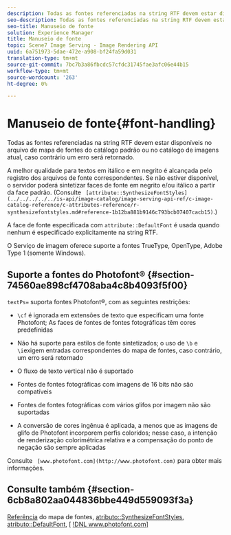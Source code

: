 ```yaml
---
description: Todas as fontes referenciadas na string RTF devem estar disponíveis no arquivo de mapa de fontes do catálogo padrão ou no catálogo de imagens atual, caso contrário um erro será retornado.
seo-description: Todas as fontes referenciadas na string RTF devem estar disponíveis no arquivo de mapa de fontes do catálogo padrão ou no catálogo de imagens atual, caso contrário um erro será retornado.
seo-title: Manuseio de fonte
solution: Experience Manager
title: Manuseio de fonte
topic: Scene7 Image Serving - Image Rendering API
uuid: 6a751973-5dae-472e-a908-bf24fa59d031
translation-type: tm+mt
source-git-commit: 7bc7b3a86fbcdc57cfdc31745fae3afc06e44b15
workflow-type: tm+mt
source-wordcount: '263'
ht-degree: 0%

---
```



# Manuseio de fonte{#font-handling}

Todas as fontes referenciadas na string RTF devem estar disponíveis no arquivo de mapa de fontes do catálogo padrão ou no catálogo de imagens atual, caso contrário um erro será retornado.

A melhor qualidade para textos em itálico e em negrito é alcançada pelo registro dos arquivos de fonte correspondentes. Se não estiver disponível, o servidor poderá sintetizar faces de fonte em negrito e/ou itálico a partir da face padrão. (Consulte ` [attribute::SynthesizeFontStyles](../../../../../is-api/image-catalog/image-serving-api-ref/c-image-catalog-reference/c-attributes-reference/r-synthesizefontstyles.md#reference-1b12ba881b9146c793bcb07407cacb15)`.)

A face de fonte especificada com `attribute::DefaultFont` é usada quando nenhum é especificado explicitamente na string RTF.

O Serviço de imagem oferece suporte a fontes TrueType, OpenType, Adobe Type 1 (somente Windows).

## Suporte a fontes do Photofont® {#section-74560ae898cf4708aba4c8b4093f5f00}

`textPs=` suporta fontes Photofont®, com as seguintes restrições:

* `\cf` é ignorada em extensões de texto que especificam uma fonte Photofont; As faces de fontes de fontes fotográficas têm cores predefinidas
* Não há suporte para estilos de fonte sintetizados; o uso de `\b` e `\i`exigem entradas correspondentes do mapa de fontes, caso contrário, um erro será retornado

* O fluxo de texto vertical não é suportado
* Fontes de fontes fotográficas com imagens de 16 bits não são compatíveis
* Fontes de fontes fotográficas com vários glifos por imagem não são suportadas
* A conversão de cores ingênua é aplicada, a menos que as imagens de glifo de Photofont incorporem perfis coloridos; nesse caso, a intenção de renderização colorimétrica relativa e a compensação do ponto de negação são sempre aplicadas

Consulte ` [www.photofont.com](http://www.photofont.com)` para obter mais informações.

## Consulte também {#section-6cb8a802aa044836bbe449d559093f3a}

[Referência](../../../../../is-api/image-catalog/image-serving-api-ref/c-image-catalog-reference/c-font-map-reference/c-font-map-reference.md#concept-f81f319d03c646c5a8ef87b3277dd37d) do mapa de fontes,  [atributo::SynthesizeFontStyles](../../../../../is-api/image-catalog/image-serving-api-ref/c-image-catalog-reference/c-attributes-reference/r-synthesizefontstyles.md#reference-1b12ba881b9146c793bcb07407cacb15),  [atributo::DefaultFont](../../../../../is-api/image-catalog/image-serving-api-ref/c-image-catalog-reference/c-attributes-reference/r-defaultfont.md#reference-48b763ac254545e89a25c76ff7581107),  [ [!DNL www.photofont.com] ](http://www.photofont.com)
